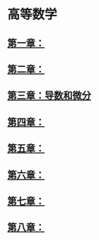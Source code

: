 # 高等数学

## [第一章：](chapter1.md)
## [第二章：](chapter2.md)
## [第三章：导数和微分](11.md)
## [第四章：](chapter4.md)
## [第五章：](chapter5.md)
## [第六章：](chapter6.md)
## [第七章：](chapter7.md)
## [第八章：](chapter8.md)

